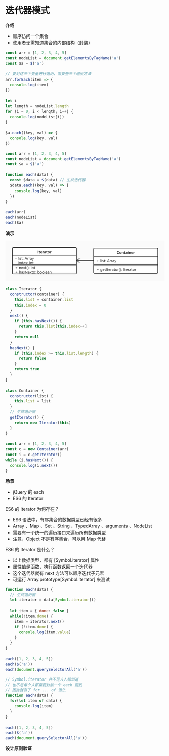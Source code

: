 # 迭代器模式

**介绍**

- 顺序访问一个集合
- 使用者无需知道集合的内部结构（封装）

```js
const arr = [1, 2, 3, 4, 5]
const nodeList = document.getElementsByTagName('a')
const $a = $('a')

// 要对这三个变量进行遍历，需要些三个遍历方法
arr.forEach(item => {
  console.log(item)
})

let i
let length = nodeList.length
for (i = 0; i < length; i++) {
  console.log(nodeList[i])
}

$a.each((key, val) => {
  console.log(key, val)
})
```

```js
const arr = [1, 2, 3, 4, 5]
const nodeList = document.getElementsByTagName('a')
const $a = $('a')

function each(data) {
  const $data = $(data) // 生成迭代器
  $data.each((key, val) => {
    console.log(key, val)
  })
}

each(arr)
each(nodeList)
each($a)
```


**演示**

![](https://github.com/negrochn/study-imooc/blob/master/255/img/uml-iterator.jpg)

```js
class Iterator {
  constructor(container) {
    this.list = container.list
    this.index = 0
  }
  next() {
    if (this.hasNext()) {
      return this.list[this.index++]
    }
    return null
  }
  hasNext() {
    if (this.index >= this.list.length) {
      return false
    }
    return true
  }
}

class Container {
  constructor(list) {
    this.list = list
  }
  // 生成遍历器
  getIterator() {
    return new Iterator(this)
  }
}

const arr = [1, 2, 3, 4, 5]
const c = new Container(arr)
const i = c.getIterator()
while (i.hasNext()) {
  console.log(i.next())
}
```



**场景**

- jQuery 的 each
- ES6 的 Iterator



ES6 的 Iterator 为何存在？

- ES6 语法中，有序集合的数据类型已经有很多
- Array 、Map 、Set 、String 、TypedArray 、arguments 、NodeList
- 需要有一个统一的遍历接口来遍历所有数据类型
- 注意，Object 不是有序集合，可以用 Map 代替



ES6 的 Iterator 是什么？

- 以上数据类型，都有 [Symbol.iterator] 属性
- 属性值是函数，执行函数返回一个迭代器
- 这个迭代器就有 next 方法可以顺序迭代子元素
- 可运行 Array.prototype[Symbol.iterator] 来测试

```js
function each(data) {
  // 生成遍历器
  let iterator = data[Symbol.iterator]()

  let item = { done: false }
  while(!item.done) {
    item = iterator.next()
    if (!item.done) {
      console.log(item.value)
    }
  }
}

each([1, 2, 3, 4, 5])
each($('a'))
each(document.querySelectorAll('a'))
```

```js
// Symbol.iterator 并不是人人都知道
// 也不是每个人都需要封装一个 each 函数
// 因此就有了 for ... of 语法
function each(data) {
  for(let item of data) {
    console.log(item)
  }
}

each([1, 2, 3, 4, 5])
each($('a'))
each(document.querySelectorAll('a'))
```



**设计原则验证**